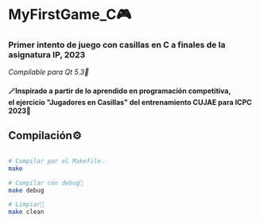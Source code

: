 # MyFirstGame_C🎮

### Primer intento de juego con casillas en C a finales de la asignatura IP, 2023 <br>
 _Compilable para Qt 5.3🌱_
#### 🪄Inspirado a partir de lo aprendido en programación competitiva, <br> el ejercicio "Jugadores en Casillas" del entrenamiento CUJAE para ICPC 2023🎈

## Compilación⚙️
```bash

# Compilar por el Makefile💡
make

# Compilar con debug🔧
make debug

# Limpiar🧹
make clean

